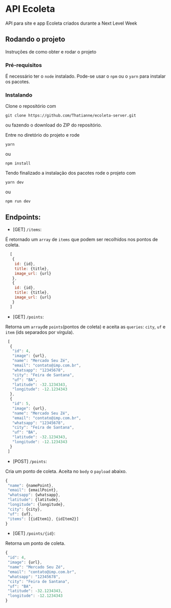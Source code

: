 # API Ecoleta
API para site e app Ecoleta criados durante a Next Level Week

## Rodando o projeto
Instruções de como obter e rodar o projeto

### Pré-requisitos
É necessário ter o `node` instalado. Pode-se usar o `npm` ou o `yarn` para instalar os pacotes.

### Instalando
Clone o repositório com 
```
git clone https://github.com/Thatianne/ecoleta-server.git
```
ou fazendo o download do ZIP do repositório.

Entre no diretório do projeto e rode
```
yarn
```
ou
```
npm install
```
Tendo finalizado a instalação dos pacotes rode o projeto com
```
yarn dev
```
ou
```
npm run dev
```
## Endpoints:
 - [GET] `/items`:
 
 É retornado um `array` de `items` que podem ser recolhidos nos pontos de coleta.
 
 ```javascript
   [
    {
     id: {id},
     title: {title},
     image_url: {url}
    },
    {
     id: {id},
     title: {title},
     image_url: {url}
    }
   ]
```
 
 - [GET] `/points`:
 
 Retorna um `array`de `points`(pontos de coleta) e aceita as `queries`: `city`, `uf` e `item` (ids separados por vírgula).
 
  ```javascript
   [
    {
     "id": 4,
     "image": {url},
     "name": "Mercado Seu Zé",
     "email": "contato@imp.com.br",
     "whatsapp": "12345678",
     "city": "Feira de Santana",
     "uf": "BA",
     "latitude": -32.1234343,
     "longitude": -12.1234343
    },
    {
     "id": 5,
     "image": {url},
     "name": "Mercado Seu Zé",
     "email": "contato@imp.com.br",
     "whatsapp": "12345678",
     "city": "Feira de Santana",
     "uf": "BA",
     "latitude": -32.1234343,
     "longitude": -12.1234343
    }
   ]
```

 - [POST] `/points`:
 
 Cria um ponto de coleta. Aceita no `body` o `payload` abaixo.
 
 ```javascript
 {
  "name": {namePoint},
  "email": {emailPoint},
  "whatsapp": {whatsapp},
  "latitude": {latitude},
  "longitude": {longitude},
  "city": {city},
  "uf": {uf},
  "items": [{idItem1}, {idItem2}]
 }
 ```
 
 - [GET] `/points/{id}`:
 
 Retorna um ponto de coleta.
 
 ```javascript
 {
  "id": 4,
  "image": {url},
  "name": "Mercado Seu Zé",
  "email": "contato@imp.com.br",
  "whatsapp": "12345678",
  "city": "Feira de Santana",
  "uf": "BA",
  "latitude": -32.1234343,
  "longitude": -12.1234343
 }
 ```
 
